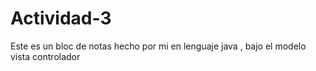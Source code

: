 # Actividad-3
Este es un bloc de notas hecho por mi en lenguaje java , bajo el modelo vista controlador
